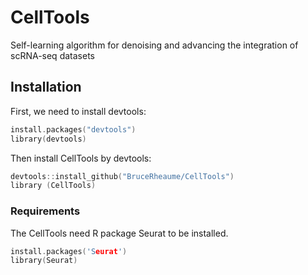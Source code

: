 # CellTools
Self-learning algorithm for denoising and advancing the integration of scRNA-seq datasets

## Installation

First, we need to install devtools:

```c
install.packages("devtools")
library(devtools)
```

Then install CellTools by devtools:

```c
devtools::install_github("BruceRheaume/CellTools")
library (CellTools)
```

### Requirements
The CellTools need R package Seurat to be installed.

```c
install.packages('Seurat')
library(Seurat)
```

